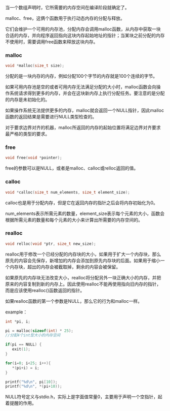 当一个数组声明时，它所需要的内存空间在编译阶段就确定了。



malloc、free，这俩个函数用于执行动态内存的分配与释放。

它们会维护一个可用的内存池，分配内存会调用malloc函数，从内存中获取一块合适的内存，并向程序返回指向这块内存起始地址的指针；当某块之前分配的内存不使用时，需要调用free函数来释放这块内存。



### malloc

```c
void *malloc(size_t size);
```

分配的是一块内存的内存，例如分配100个字节的内存就是100个连续的字节。

如果可用内存池是空的或者可用内存无法满足分配的大小时，malloc函数会向操作系统请求得到更多的内存，并会在这块新内存上执行分配任务。要注意的是分配的内存是未初始化的。

如果操作系统无法提供更多的内存，malloc就会返回一个NULL指针，因此malloc函数的返回结果是需要进行NULL类型检查的。

对于要求边界对齐的机器，malloc所返回的内存的起始位置将满足边界对齐要求最严格的类型的要求。



### free

```c
void free(void *pointer);
```

free的参数可以是NULL，或者是malloc、calloc或relloc返回的值。



### calloc

```c
void *calloc(size_t num_elements, size_t element_size);
```

calloc也是用于分配内存，但是它在返回内存的指针之后会将内存初始化为0。

num_elements表示所需元素的数量，element_size表示每个元素的大小，函数会根据所需元素的数量和每个元素的大小来计算出所需要的内存空间的。



### realloc

```c
void relloc(void *ptr, size_t new_size);
```

realloc用于修改一个已经分配的内存块的大小，如果用于扩大一个内存块，那么原先的内容会先保存，新增加的内存会添加到原先内存块的后面。如果用于缩小一个内存块，超出的内存会被截取掉，剩余的内容会被保留。

如果原先的内存块无法改变大小，realloc将分配另外一块正确大小的内存，并把原来的内容复制到新的内存上。因此使用realloc不能再使用指向旧内存的指针，而是应该使用realloc()函数返回的指针。

如果realloc函数的第一个参数是NULL，那么它的行为和malloc一样。



example：

 ```c
int *pi, i;

pi = malloc(sizeof(int) * 25);
//分配4个int型大小的内存空间

if(pi == NULL) {
    exit(1);
}

for(i=0; i<25; i++){
    *(pi+i) = i;
}

printf("%d\n", pi[10]);
printf("%d\n", *(pi+10));
 ```

NULL符号定义与stdio.h，实际上是字面值常量0，主要用于声明一个空指针，起着提醒的作用。
